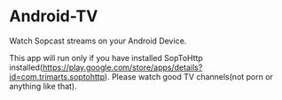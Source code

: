 # Android-TV
Watch Sopcast streams on your Android Device.

This app will run only if you have installed SopToHttp installed(https://play.google.com/store/apps/details?id=com.trimarts.soptohttp).
Please watch good TV channels(not porn or anything like that).

